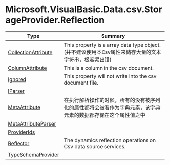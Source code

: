 ﻿
# Microsoft.VisualBasic.Data.csv.StorageProvider.Reflection

|Type|Summary|
|----|-------|
|<a href="#" onClick="load('/docs/Microsoft.VisualBasic.Data.csv.StorageProvider.Reflection/CollectionAttribute.md')">CollectionAttribute</a>|This property is a array data type object.(并不建议使用本Csv属性来储存大量的文本字符串，极容易出错)|
|<a href="#" onClick="load('/docs/Microsoft.VisualBasic.Data.csv.StorageProvider.Reflection/ColumnAttribute.md')">ColumnAttribute</a>|This is a column in the csv document.|
|<a href="#" onClick="load('/docs/Microsoft.VisualBasic.Data.csv.StorageProvider.Reflection/Ignored.md')">Ignored</a>|This property will not write into the csv document file.|
|<a href="#" onClick="load('/docs/Microsoft.VisualBasic.Data.csv.StorageProvider.Reflection/IParser.md')">IParser</a>||
|<a href="#" onClick="load('/docs/Microsoft.VisualBasic.Data.csv.StorageProvider.Reflection/MetaAttribute.md')">MetaAttribute</a>|在执行解析操作的时候，所有的没有被序列化的属性都将会被看作为字典元素，该字典元素的数据都存储在这个属性值之中|
|<a href="#" onClick="load('/docs/Microsoft.VisualBasic.Data.csv.StorageProvider.Reflection/MetaAttributeParser.md')">MetaAttributeParser</a>||
|<a href="#" onClick="load('/docs/Microsoft.VisualBasic.Data.csv.StorageProvider.Reflection/ProviderIds.md')">ProviderIds</a>||
|<a href="#" onClick="load('/docs/Microsoft.VisualBasic.Data.csv.StorageProvider.Reflection/Reflector.md')">Reflector</a>|The dynamics reflection operations on Csv data source services.|
|<a href="#" onClick="load('/docs/Microsoft.VisualBasic.Data.csv.StorageProvider.Reflection/TypeSchemaProvider.md')">TypeSchemaProvider</a>||

